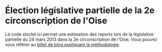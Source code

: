 Élection législative partielle de la 2e circonscription de l'Oise 
=========

Le code stocké ici permet une estimation des reports lors de la législative partielle du 24 mars 2013 dans la 2e circonscription de l'Oise. Vous pouvez vous référer au [billet de blog expliquant la méthodologie](https://web.archive.org/web/20130702162612/http://www.joelgombin.fr/estimation-des-reports-de-voix-explications-techniques/). 
